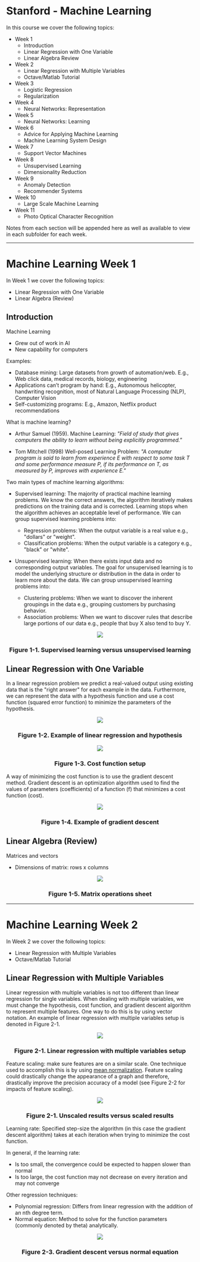 # Stanford - Machine Learning

In this course we cover the following topics:

* Week 1
	* Introduction
	* Linear Regression with One Variable
	* Linear Algebra Review
* Week 2
	* Linear Regression with Multiple Variables
	* Octave/Matlab Tutorial
* Week 3
	* Logistic Regression
	* Regularization
* Week 4
	* Neural Networks: Representation
* Week 5
	* Neural Networks: Learning
* Week 6
	* Advice for Applying Machine Learning
	* Machine Learning System Design
* Week 7
	* Support Vector Machines
* Week 8
	* Unsupervised Learning
	* Dimensionality Reduction
* Week 9
	* Anomaly Detection
	* Recommender Systems
* Week 10
	* Large Scale Machine Learning
* Week 11
	* Photo Optical Character Recognition

Notes from each section will be appended here as well as available to view in each subfolder for each week.

---

# Machine Learning Week 1

In Week 1 we cover the following topics:
* Linear Regression with One Variable
* Linear Algebra (Review)

## Introduction 

Machine Learning
* Grew out of work in AI
* New capability for computers

Examples:
* Database mining: Large datasets from growth of automation/web. E.g., Web click data, medical records, biology, engineering
* Applications can’t program by hand: E.g., Autonomous helicopter, handwriting recognition, most of Natural Language Processing (NLP), Computer Vision
* Self-customizing programs: E.g., Amazon, Netflix product recommendations

What is machine learning?
* Arthur Samuel (1959). Machine Learning: *"Field of
study that gives computers the ability to learn
without being explicitly programmed."*

* Tom Mitchell (1998) Well-posed Learning
Problem: *"A computer program is said to learn
from experience E with respect to some task T
and some performance measure P, if its
performance on T, as measured by P, improves
with experience E."*

Two main types of machine learning algorithms:
* Supervised learning: The majority of practical machine learning problems. We know the correct answers, the algorithm iteratively makes predictions on the training data and is corrected. Learning stops when the algorithm achieves an acceptable level of performance. We can group supervised learning problems into:
	* Regression problems: When the output variable is a real value e.g., "dollars" or "weight".
	* Classification problems: When the output variable is a category e.g., "black" or "white".

* Unsupervised learning: When there exists input data and no corresponding output variables. The goal for unsupervised learning is to model the underlying structure or distribution in the data in order to learn more about the data. We can group unsupervised learning problems into:
	* Clustering problems: When we want to discover the inherent groupings in the data e.g., grouping customers by purchasing behavior.
	* Association problems: When we want to discover rules that describe large portions of our data e.g., people that buy X also tend to buy Y.

<div align="center">
	<img src="Week 1/photos/sup-vs-unsup.png">
	<h3>Figure 1-1. Supervised learning versus unsupervised learning</h3>
</div>

## Linear Regression with One Variable

In a linear regression problem we predict a real-valued output using existing data that is the "right answer" for each example in the data. Furthermore, we can represent the data with a hypothesis function and use a cost function (squared error function) to minimize the parameters of the hypothesis.

<div align="center">
	<img src="Week 1/photos/linearreg.jpg">
	<h3>Figure 1-2. Example of linear regression and hypothesis</h3>
</div>

<div align="center">
	<img src="Week 1/photos/costfunctionsetup.jpg">
	<h3>Figure 1-3. Cost function setup</h3>
</div>

A way of minimizing the cost function is to use the gradient descent method. Gradient descent is an optimization algorithm used to find the values of parameters (coefficients) of a function (f) that minimizes a cost function (cost).

<div align="center">
	<img src="Week 1/photos/gradientdescent.jpg">
	<h3>Figure 1-4. Example of gradient descent</h3>
</div>

## Linear Algebra (Review)

Matrices and vectors
* Dimensions of matrix: rows x columns

<div align="center">
	<img src="Week 1/photos/matrix-operation-formula-algebra.jpg">
	<h3>Figure 1-5. Matrix operations sheet</h3>
</div>

---

# Machine Learning Week 2

In Week 2 we cover the following topics:
* Linear Regression with Multiple Variables
* Octave/Matlab Tutorial

## Linear Regression with Multiple Variables

Linear regression with multiple variables is not too different than linear regression for single variables. When dealing with multiple variables, we must change the hypothesis, cost function, and gradient descent algorithm to represent multiple features. One way to do this is by using vector notation. An example of linear regression with multiple variables setup is denoted in Figure 2-1.

<div align="center">
	<img src="Week 2/photos/linearregwmultivar.jpg">
	<h3>Figure 2-1. Linear regression with multiple variables setup</h3>
</div>

Feature scaling: make sure features are on a similar scale. One technique used to accomplish this is by using [mean normalization](https://en.wikipedia.org/wiki/Normalization_(statistics)). Feature scaling could drastically change the appearance of a graph and therefore, drastically improve the precision accuracy of a model (see Figure 2-2 for impacts of feature scaling).

<div align="center">
	<img src="Week 2/photos/featurescale.jpg">
	<h3>Figure 2-1. Unscaled results versus scaled results</h3>
</div>

Learning rate: Specified step-size the algorithm (in this case the gradient descent algorithm) takes at each iteration when trying to minimize the cost function.

In general, if the learning rate:
* Is too small, the convergence could be expected to happen slower than normal
* Is too large, the cost function may not decrease on every iteration and may not converge

Other regression techniques:
* Polynomial regression: Differs from linear regression with the addition of an nth degree term. 
* Normal equation: Method to solve for the function parameters (commonly denoted by theta) analytically.

<div align="center">
	<img src="Week 2/photos/gradvsnorm.jpg">
	<h3>Figure 2-3. Gradient descent versus normal equation</h3>
</div>